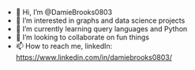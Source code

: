 - 👋 Hi, I’m @DamieBrooks0803
- 👀 I’m interested in graphs and data science projects
- 🌱 I’m currently learning query languages and Python
- 💞️ I’m looking to collaborate on fun things
- 📫 How to reach me, linkedIn: https://www.linkedin.com/in/damiebrooks0803/

<!---
DamieBrooks0803/DamieBrooks0803 is a ✨ special ✨ repository because its `README.md` (this file) appears on your GitHub profile.
You can click the Preview link to take a look at your changes.
--->
